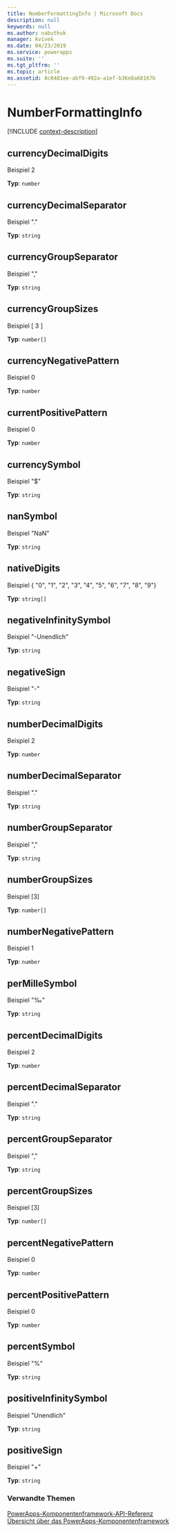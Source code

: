 ```yaml
---
title: NumberFormattingInfo | Microsoft Docs
description: null
keywords: null
ms.author: nabuthuk
manager: kvivek
ms.date: 04/23/2019
ms.service: powerapps
ms.suite: ''
ms.tgt_pltfrm: ''
ms.topic: article
ms.assetid: 8c0481ee-abf9-492a-a1ef-b36e8a68167b
---
```


# <a name="numberformattinginfo"></a>NumberFormattingInfo

[!INCLUDE [context-description](includes/numberformattinginfo-description.md)]

## <a name="currencydecimaldigits"></a>currencyDecimalDigits

 Beispiel 2

**Typ**: `number`

## <a name="currencydecimalseparator"></a>currencyDecimalSeparator

Beispiel "."

**Typ**: `string`

## <a name="currencygroupseparator"></a>currencyGroupSeparator

Beispiel ","

**Typ**: `string`

## <a name="currencygroupsizes"></a>currencyGroupSizes

Beispiel [ 3 ]

**Typ**: `number[]`

## <a name="currencynegativepattern"></a>currencyNegativePattern

Beispiel 0

**Typ**: `number`

## <a name="currentpositivepattern"></a>currentPositivePattern

Beispiel 0

**Typ**: `number`

## <a name="currencysymbol"></a>currencySymbol

Beispiel "$"

**Typ**: `string`

## <a name="nansymbol"></a>nanSymbol

Beispiel "NaN"

**Typ**: `string`

## <a name="nativedigits"></a>nativeDigits

Beispiel { "0", "1", "2", "3", "4", "5", "6", "7", "8", "9"}

**Typ**: `string[]`

## <a name="negativeinfinitysymbol"></a>negativeInfinitySymbol

Beispiel "-Unendlich"

**Typ**: `string`

## <a name="negativesign"></a>negativeSign

Beispiel "-"

**Typ**: `string`

## <a name="numberdecimaldigits"></a>numberDecimalDigits

Beispiel 2

**Typ**: `number`

## <a name="numberdecimalseparator"></a>numberDecimalSeparator

Beispiel "."

**Typ**: `string`

## <a name="numbergroupseparator"></a>numberGroupSeparator

Beispiel ","

**Typ**: `string`

## <a name="numbergroupsizes"></a>numberGroupSizes

Beispiel [3]

**Typ**: `number[]`

## <a name="numbernegativepattern"></a>numberNegativePattern

Beispiel 1

**Typ**: `number`

## <a name="permillesymbol"></a>perMilleSymbol

Beispiel "‰"

**Typ**: `string`

## <a name="percentdecimaldigits"></a>percentDecimalDigits

Beispiel 2

**Typ**: `number`

## <a name="percentdecimalseparator"></a>percentDecimalSeparator

Beispiel "."

**Typ**: `string`

## <a name="percentgroupseparator"></a>percentGroupSeparator

Beispiel ","

**Typ**: `string`

## <a name="percentgroupsizes"></a>percentGroupSizes

Beispiel [3]

**Typ**: `number[]`

## <a name="percentnegativepattern"></a>percentNegativePattern

Beispiel 0

**Typ**: `number`

## <a name="percentpositivepattern"></a>percentPositivePattern

Beispiel 0

**Typ**: `number`

## <a name="percentsymbol"></a>percentSymbol

Beispiel "%"

**Typ**: `string`

## <a name="positiveinfinitysymbol"></a>positiveInfinitySymbol

Beispiel "Unendlich"

**Typ**: `string`

## <a name="positivesign"></a>positiveSign

Beispiel "+"

**Typ**: `string`


### <a name="related-topics"></a>Verwandte Themen

[PowerApps-Komponentenframework-API-Referenz](../reference/index.md)<br/>
[Übersicht über das PowerApps-Komponentenframework](../overview.md)